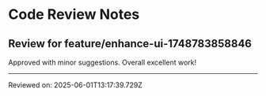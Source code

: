 # Code Review Notes

## Review for feature/enhance-ui-1748783858846

Approved with minor suggestions. Overall excellent work!

---
Reviewed on: 2025-06-01T13:17:39.729Z